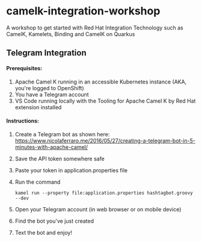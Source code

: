 # camelk-integration-workshop
A workshop to get started with Red Hat Integration Technology such as CamelK, Kamelets, Binding and CamelK on Quarkus

## Telegram Integration

#### Prerequisites:
1. Apache Camel K running in an accessible Kubernetes instance (AKA, you're logged to OpenShift)
2. You have a Telegram account
3. VS Code running locally with the Tooling for Apache Camel K by Red Hat extension installed

#### Instructions:
1. Create a Telegram bot as shown here: https://www.nicolaferraro.me/2016/05/27/creating-a-telegram-bot-in-5-minutes-with-apache-camel/
2. Save the API token somewhere safe
3. Paste your token in application.properties file
4. Run the command 
    
    ```Shell
    kamel run --property file:application.properties hashtagbot.groovy --dev
    ```

5. Open your Telegram account (in web browser or on mobile device)
6. Find the bot you've just created
7. Text the bot and enjoy!